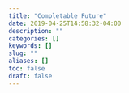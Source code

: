 ```yaml
---
title: "Completable Future"
date: 2019-04-25T14:58:32-04:00
description: ""
categories: []
keywords: []
slug: ""
aliases: []
toc: false
draft: false
---
```

